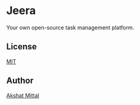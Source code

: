 # Jeera

Your own open-source task management platform.

## License

[MIT](LICENSE)

## Author

[Akshat Mittal](https://akshatmittal61.vercel.app)
